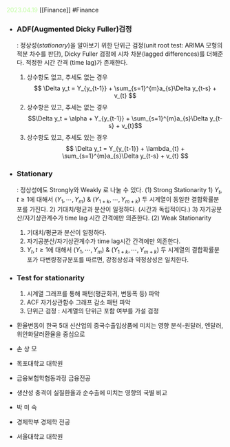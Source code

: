 <span style="color:#BFFD9F"> 2023.04.19</span>
[[Finance]]
#Finance 

- ### ADF(Augmented Dicky Fuller)검정
	: 정상성(_stationary_)을 알아보기 위한 단위근 검정(unit root test: ARIMA 모형의 적분 차수를 판단), Dicky Fuller 검정에 시차  차분(lagged differences)를 더해준다.	적정한 시간 간격 (time lag)가 존재한다.
	
	1) 상수항도 없고, 추세도 없는 경우  $$ \Delta y_t = Y_{y_{t-1}} + \sum_{s=1}^{m}a_{s}\Delta y_{t-s} + v_{t}  $$
	2) 상수항은 있고, 추세는 없는 경우 $$\Delta y_t = \alpha + Y_{y_{t-1}} + \sum_{s=1}^{m}a_{s}\Delta y_{t-s} + v_{t}$$
	3) 상수항도 있고, 추세도 있는 경우 $$ \Delta y_t = Y_{y_{t-1}} + \lambda_{t} + \sum_{s=1}^{m}a_{s}\Delta y_{t-s} + v_{t}  $$
- ### Stationary
	: 정상성에도 Strongly와 Weakly 로 나눌 수 있다.
	(1) Strong Stationarity
		1) $Y_{t},t \ge 1$에 대해서 $(Y_{1},\cdots,Y_{m})$ & $(Y_{1+k},\cdots,Y_{m+k})$  두 시계열이 동일한 결합확률분포를 가진다.
	 2) 기대치/평균과 분산이 일정하다. (시간과 독립적이다.)
	 3) 자기공분산/자기상관계수가 time lag 시간 간격에만 의존한다. 
	(2) Weak Stationarity
	 1) 기대치/평균과 분산이 일정하다.
	 2) 자기공분산/자기상관계수가  time lag시간 간격에만 의존한다.
	 3) $Y_{t},t \ge 1$에 대해서 $(Y_{1},\cdots,Y_{m})$ & $(Y_{1+k},\cdots,Y_{m+k})$  두 시계열의 결합확률분포가 다변량정규분포를 따르면, 강정상성과 약정상성은 일치한다.
- ### Test for stationarity
	1) 시계열 그래프를 통해 패턴(평균회귀, 변동폭 등) 파악
	2) ACF 자기상관함수 그래프 감소 패턴 파악
	3) 단위근 검정 : 시계열의 단위근 포함 여부를 가설 검정

- 환율변동이 한국 5대 신산업의 중국수출입상품에 미치는 영향 분석-원달러, 엔달러, 위안화달러환율을 중심으로 
- 손 상 모
- 목포대학교 대학원
- 금융보험학협동과정 금융전공

- 생산성 충격이 실질환율과 순수출에  미치는 영향의 국별 비교 
- 박 미 숙 
- 경제학부 경제학 전공 
- 서울대학교 대학원